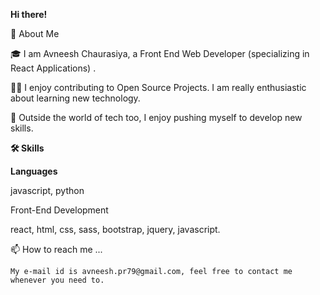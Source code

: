 **Hi there!**

🚀 About Me

🎓 I am Avneesh Chaurasiya, a Front End Web Developer (specializing in React Applications) . 

👨‍💻 I enjoy contributing to Open Source Projects. I am really enthusiastic about learning new technology.

🎸 Outside the world of tech too, I enjoy pushing myself to develop new skills. 


**🛠️ Skills**

**Languages**

javascript, python

Front-End Development

react, html, css, sass, bootstrap, jquery, javascript.



 📫 How to reach me ...
 
    My e-mail id is avneesh.pr79@gmail.com, feel free to contact me whenever you need to.
    
    
    
<!---
Avneesh-chaurasiya/Avneesh-chaurasiya is a ✨ special ✨ repository because its `README.md` (this file) appears on your GitHub profile.
You can click the Preview link to take a look at your changes.
--->
